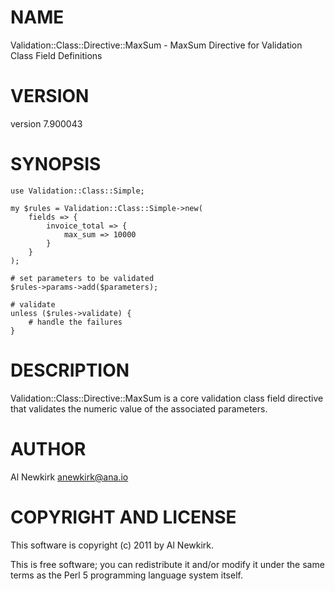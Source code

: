 # NAME

Validation::Class::Directive::MaxSum - MaxSum Directive for Validation Class Field Definitions

# VERSION

version 7.900043

# SYNOPSIS

    use Validation::Class::Simple;

    my $rules = Validation::Class::Simple->new(
        fields => {
            invoice_total => {
                max_sum => 10000
            }
        }
    );

    # set parameters to be validated
    $rules->params->add($parameters);

    # validate
    unless ($rules->validate) {
        # handle the failures
    }

# DESCRIPTION

Validation::Class::Directive::MaxSum is a core validation class field directive
that validates the numeric value of the associated parameters.

# AUTHOR

Al Newkirk <anewkirk@ana.io>

# COPYRIGHT AND LICENSE

This software is copyright (c) 2011 by Al Newkirk.

This is free software; you can redistribute it and/or modify it under
the same terms as the Perl 5 programming language system itself.
